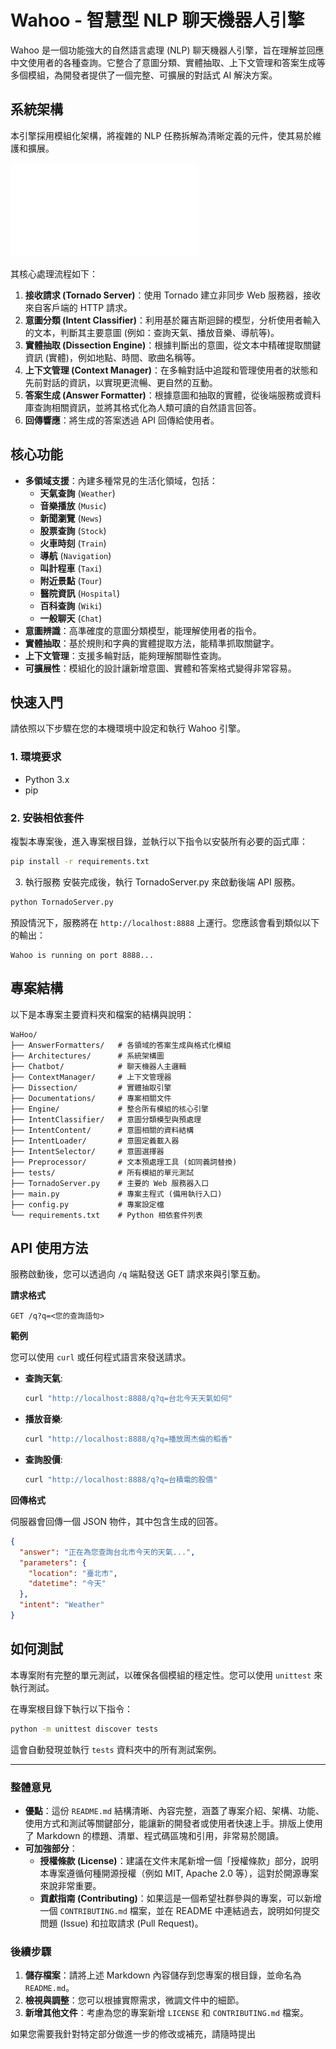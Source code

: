 # Wahoo - 智慧型 NLP 聊天機器人引擎

Wahoo 是一個功能強大的自然語言處理 (NLP) 聊天機器人引擎，旨在理解並回應中文使用者的各種查詢。它整合了意圖分類、實體抽取、上下文管理和答案生成等多個模組，為開發者提供了一個完整、可擴展的對話式 AI 解決方案。

## 系統架構

本引擎採用模組化架構，將複雜的 NLP 任務拆解為清晰定義的元件，使其易於維護和擴展。

![NLP Platform Architecture](Architectures/NLP%20Platform%20Architecture.pdf)

其核心處理流程如下：

1.  **接收請求 (Tornado Server)**：使用 Tornado 建立非同步 Web 服務器，接收來自客戶端的 HTTP 請求。
2.  **意圖分類 (Intent Classifier)**：利用基於羅吉斯迴歸的模型，分析使用者輸入的文本，判斷其主要意圖 (例如：查詢天氣、播放音樂、導航等)。
3.  **實體抽取 (Dissection Engine)**：根據判斷出的意圖，從文本中精確提取關鍵資訊 (實體)，例如地點、時間、歌曲名稱等。
4.  **上下文管理 (Context Manager)**：在多輪對話中追蹤和管理使用者的狀態和先前對話的資訊，以實現更流暢、更自然的互動。
5.  **答案生成 (Answer Formatter)**：根據意圖和抽取的實體，從後端服務或資料庫查詢相關資訊，並將其格式化為人類可讀的自然語言回答。
6.  **回傳響應**：將生成的答案透過 API 回傳給使用者。

## 核心功能

- **多領域支援**：內建多種常見的生活化領域，包括：
    - **天氣查詢** (`Weather`)
    - **音樂播放** (`Music`)
    - **新聞瀏覽** (`News`)
    - **股票查詢** (`Stock`)
    - **火車時刻** (`Train`)
    - **導航** (`Navigation`)
    - **叫計程車** (`Taxi`)
    - **附近景點** (`Tour`)
    - **醫院資訊** (`Hospital`)
    - **百科查詢** (`Wiki`)
    - **一般聊天** (`Chat`)
- **意圖辨識**：高準確度的意圖分類模型，能理解使用者的指令。
- **實體抽取**：基於規則和字典的實體提取方法，能精準抓取關鍵字。
- **上下文管理**：支援多輪對話，能夠理解關聯性查詢。
- **可擴展性**：模組化的設計讓新增意圖、實體和答案格式變得非常容易。

## 快速入門

請依照以下步驟在您的本機環境中設定和執行 Wahoo 引擎。

### 1. 環境要求

- Python 3.x
- pip

### 2. 安裝相依套件

複製本專案後，進入專案根目錄，並執行以下指令以安裝所有必要的函式庫：

```bash
pip install -r requirements.txt
```

3. 執行服務
安裝完成後，執行 TornadoServer.py 來啟動後端 API 服務。

```bash
python TornadoServer.py
```

預設情況下，服務將在 `http://localhost:8888` 上運行。您應該會看到類似以下的輸出：

```
Wahoo is running on port 8888...
```

## 專案結構

以下是本專案主要資料夾和檔案的結構與說明：

```
WaHoo/
├── AnswerFormatters/   # 各領域的答案生成與格式化模組
├── Architectures/      # 系統架構圖
├── Chatbot/            # 聊天機器人主邏輯
├── ContextManager/     # 上下文管理器
├── Dissection/         # 實體抽取引擎
├── Documentations/     # 專案相關文件
├── Engine/             # 整合所有模組的核心引擎
├── IntentClassifier/   # 意圖分類模型與預處理
├── IntentContent/      # 意圖相關的資料結構
├── IntentLoader/       # 意圖定義載入器
├── IntentSelector/     # 意圖選擇器
├── Preprocessor/       # 文本預處理工具 (如同義詞替換)
├── tests/              # 所有模組的單元測試
├── TornadoServer.py    # 主要的 Web 服務器入口
├── main.py             # 專案主程式 (備用執行入口)
├── config.py           # 專案設定檔
└── requirements.txt    # Python 相依套件列表
```

## API 使用方法

服務啟動後，您可以透過向 `/q` 端點發送 GET 請求來與引擎互動。

**請求格式**

```
GET /q?q=<您的查詢語句>
```

**範例**

您可以使用 `curl` 或任何程式語言來發送請求。

  - **查詢天氣**:

    ```bash
    curl "http://localhost:8888/q?q=台北今天天氣如何"
    ```

  - **播放音樂**:

    ```bash
    curl "http://localhost:8888/q?q=播放周杰倫的稻香"
    ```

  - **查詢股價**:

    ```bash
    curl "http://localhost:8888/q?q=台積電的股價"
    ```

**回傳格式**

伺服器會回傳一個 JSON 物件，其中包含生成的回答。

```json
{
  "answer": "正在為您查詢台北市今天的天氣...",
  "parameters": {
    "location": "臺北市",
    "datetime": "今天"
  },
  "intent": "Weather"
}
```

## 如何測試

本專案附有完整的單元測試，以確保各個模組的穩定性。您可以使用 `unittest` 來執行測試。

在專案根目錄下執行以下指令：

```bash
python -m unittest discover tests
```

這會自動發現並執行 `tests` 資料夾中的所有測試案例。

-----


### 整體意見

* **優點**：這份 `README.md` 結構清晰、內容完整，涵蓋了專案介紹、架構、功能、使用方式和測試等關鍵部分，能讓新的開發者或使用者快速上手。排版上使用了 Markdown 的標題、清單、程式碼區塊和引用，非常易於閱讀。
* **可加強部分**：
    * **授權條款 (License)**：建議在文件末尾新增一個「授權條款」部分，說明本專案遵循何種開源授權（例如 MIT, Apache 2.0 等），這對於開源專案來說非常重要。
    * **貢獻指南 (Contributing)**：如果這是一個希望社群參與的專案，可以新增一個 `CONTRIBUTING.md` 檔案，並在 README 中連結過去，說明如何提交問題 (Issue) 和拉取請求 (Pull Request)。

### 後續步驟

1.  **儲存檔案**：請將上述 Markdown 內容儲存到您專案的根目錄，並命名為 `README.md`。
2.  **檢視與調整**：您可以根據實際需求，微調文件中的細節。
3.  **新增其他文件**：考慮為您的專案新增 `LICENSE` 和 `CONTRIBUTING.md` 檔案。

如果您需要我針對特定部分做進一步的修改或補充，請隨時提出
